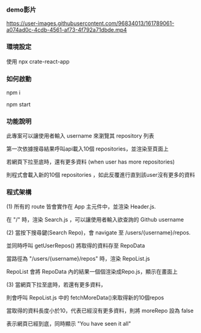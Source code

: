 ### demo影片  


https://user-images.githubusercontent.com/96834013/161789061-a074ad0c-4cdb-4561-af73-4f792a71dbde.mp4




### 環境設定
使用 npx crate-react-app

### 如何啟動
npm i 

npm start

### 功能說明
此專案可以讓使用者輸入 username 來瀏覽其 repository 列表  

第一次依據搜尋結果呼叫api載入10個 repositories，並渲染至頁面上 

若網頁下拉至底時，還有更多資料 (when user has more repositories)

則程式會載入新的10個 repositories ，如此反覆進行直到該user沒有更多的資料

### 程式架構

(1)
所有的 route 皆會實作在 App 主元件中，並渲染 Header.js. 

在 "/" 時，渲染 Search.js ，可以讓使用者輸入欲查詢的 Github username

(2)
當按下搜尋鍵(Search Repo)，會 navigate 至 /users/{username}/repos. 

並同時呼叫 getUserRepos() 將取得的資料存至 RepoData 

當路徑為 "/users/{username}/repos" 時，渲染 RepoList.js  

RepoList 會將 RepoData 內的結果一個個渲染成Repo.js，顯示在畫面上


(3)
當網頁下拉至底時，若還有更多資料，

則會呼叫 RepoList.js 中的 fetchMoreData()來取得新的10個repos  

當取得的資料長度小於10，代表已經沒有更多資料，則將 moreRepo 設為 false 

表示網頁已經到底，同時顯示 "You have seen it all"



